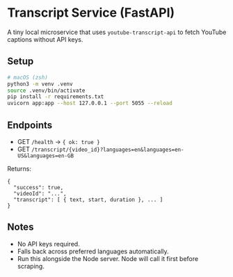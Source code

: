 # Transcript Service (FastAPI)

A tiny local microservice that uses `youtube-transcript-api` to fetch YouTube captions without API keys.

## Setup

```bash
# macOS (zsh)
python3 -m venv .venv
source .venv/bin/activate
pip install -r requirements.txt
uvicorn app:app --host 127.0.0.1 --port 5055 --reload
```

## Endpoints
- GET `/health` -> `{ ok: true }`
- GET `/transcript/{video_id}?languages=en&languages=en-US&languages=en-GB`

Returns:
```
{
  "success": true,
  "videoId": "...",
  "transcript": [ { text, start, duration }, ... ]
}
```

## Notes
- No API keys required.
- Falls back across preferred languages automatically.
- Run this alongside the Node server. Node will call it first before scraping.
